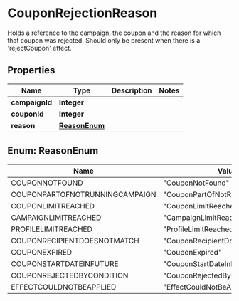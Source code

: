 

# CouponRejectionReason

Holds a reference to the campaign, the coupon and the reason for which that coupon was rejected. Should only be present when there is a 'rejectCoupon' effect.
## Properties

Name | Type | Description | Notes
------------ | ------------- | ------------- | -------------
**campaignId** | **Integer** |  | 
**couponId** | **Integer** |  | 
**reason** | [**ReasonEnum**](#ReasonEnum) |  | 



## Enum: ReasonEnum

Name | Value
---- | -----
COUPONNOTFOUND | &quot;CouponNotFound&quot;
COUPONPARTOFNOTRUNNINGCAMPAIGN | &quot;CouponPartOfNotRunningCampaign&quot;
COUPONLIMITREACHED | &quot;CouponLimitReached&quot;
CAMPAIGNLIMITREACHED | &quot;CampaignLimitReached&quot;
PROFILELIMITREACHED | &quot;ProfileLimitReached&quot;
COUPONRECIPIENTDOESNOTMATCH | &quot;CouponRecipientDoesNotMatch&quot;
COUPONEXPIRED | &quot;CouponExpired&quot;
COUPONSTARTDATEINFUTURE | &quot;CouponStartDateInFuture&quot;
COUPONREJECTEDBYCONDITION | &quot;CouponRejectedByCondition&quot;
EFFECTCOULDNOTBEAPPLIED | &quot;EffectCouldNotBeApplied&quot;



